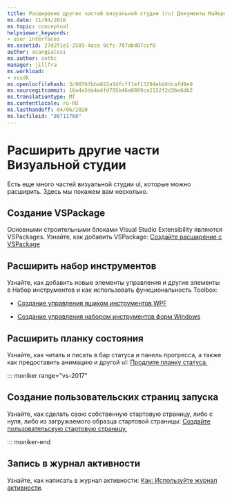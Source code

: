 ```yaml
---
title: Расширение других частей визуальной студии (ru) Документы Майкрософт
ms.date: 11/04/2016
ms.topic: conceptual
helpviewer_keywords:
- user interfaces
ms.assetid: 27d2f1e1-2503-4aca-9cfc-707abd07ccf0
author: acangialosi
ms.author: anthc
manager: jillfra
ms.workload:
- vssdk
ms.openlocfilehash: 3c9076fbba822a1dfcff1ef13294ebd4dcafd9e9
ms.sourcegitcommit: 16a4a5da4a4fd795b46a0869ca2152f2d36e6db2
ms.translationtype: MT
ms.contentlocale: ru-RU
ms.lasthandoff: 04/06/2020
ms.locfileid: "80711768"
---
```

# <a name="extend-other-parts-of-visual-studio"></a>Расширить другие части Визуальной студии

Есть еще много частей визуальной студии uI, которые можно расширить. Здесь мы покажем вам несколько.

## <a name="create-a-vspackage"></a>Создание VSPackage

Основными строительными блоками Visual Studio Extensibility являются VSPackages.  Узнайте, как добавить VSPackage: [Создайте расширение с VSPackage](../extensibility/creating-an-extension-with-a-vspackage.md)

## <a name="extend-the-toolbox"></a>Расширить набор инструментов

Узнайте, как добавить новые элементы управления и другие элементы в Набор инструментов и как использовать функциональность Toolbox:

- [Создание управления ящиком инструментов WPF](../extensibility/creating-a-wpf-toolbox-control.md)

- [Создание управления набором инструментов форм Windows](../extensibility/creating-a-windows-forms-toolbox-control.md)

## <a name="extend-the-status-bar"></a>Расширить планку состояния

Узнайте, как читать и писать в бар статуса и панель прогресса, а также как предоставить анимацию и другой uI: [Продлите планку статуса.](../extensibility/extending-the-status-bar.md)

::: moniker range="vs-2017"

## <a name="create-custom-start-pages"></a>Создание пользовательских страниц запуска

Узнайте, как сделать свою собственную стартовую страницу, либо с нуля, либо из загружаемого образца стартовой страницы: [Создайте пользовательскую стартовую страницу.](../extensibility/creating-a-custom-start-page.md)

::: moniker-end

## <a name="write-to-the-activity-log"></a>Запись в журнал активности

Узнайте, как написать в журнал активности: [Как: Используйте журнал активности](../extensibility/how-to-use-the-activity-log.md).

